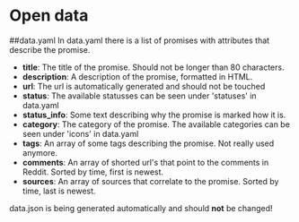 # Open data

##data.yaml
In data.yaml there is a list of promises with attributes that describe the promise.

- **title**: The title of the promise. Should not be longer than 80 characters.
- **description**: A description of the promise, formatted in HTML.
- **url**: The url is automatically generated and should not be touched
- **status**: The available statusses can be seen under 'statuses' in data.yaml
- **status_info**: Some text describing why the promise is marked how it is.
- **category**: The category of the promise. The available categories can be seen under 'icons' in data.yaml
- **tags**: An array of some tags describing the promise. Not really used anymore.
- **comments**: An array of shorted url's that point to the comments in Reddit. Sorted by time, first is newest.
- **sources**: An array of sources that correlate to the promise. Sorted by time, last is newest.


data.json is being generated automatically and should **not** be changed!